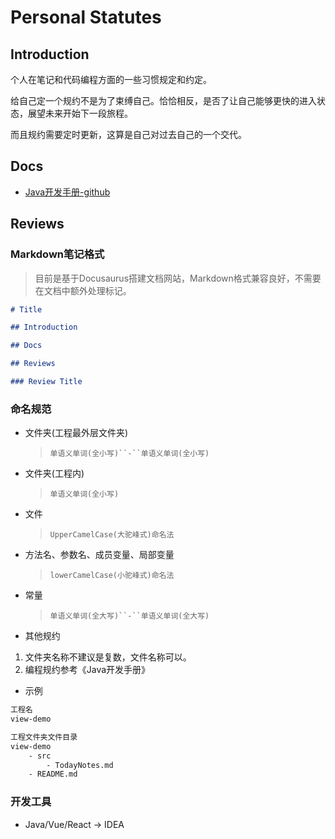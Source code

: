 # Personal Statutes

## Introduction

个人在笔记和代码编程方面的一些习惯规定和约定。

给自己定一个规约不是为了束缚自己。恰恰相反，是否了让自己能够更快的进入状态，展望未来开始下一段旅程。

而且规约需要定时更新，这算是自己对过去自己的一个交代。

## Docs

- [Java开发手册-github](https://github.com/alibaba/p3c/)

## Reviews

### Markdown笔记格式

> 目前是基于Docusaurus搭建文档网站，Markdown格式兼容良好，不需要在文档中额外处理标记。

```markdown
# Title

## Introduction

## Docs

## Reviews

### Review Title
```

### 命名规范

- 文件夹(工程最外层文件夹)
  > `单语义单词(全小写)``-``单语义单词(全小写)`
- 文件夹(工程内)
  > `单语义单词(全小写)`
- 文件
  > `UpperCamelCase(大驼峰式)命名法`
- 方法名、参数名、成员变量、局部变量
  > `lowerCamelCase(小驼峰式)命名法`
- 常量
  > `单语义单词(全大写)``-``单语义单词(全大写)`
- 其他规约

1. 文件夹名称不建议是复数，文件名称可以。
2. 编程规约参考《Java开发手册》

- 示例

```txt
工程名
view-demo

工程文件夹文件目录
view-demo
    - src
        - TodayNotes.md
    - README.md

```

### 开发工具

- Java/Vue/React -> IDEA
